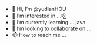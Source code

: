 - 👋 Hi, I’m @yudianHOU
- 👀 I’m interested in ...吃
- 🌱 I’m currently learning ... java
- 💞️ I’m looking to collaborate on ...
- 📫 How to reach me ...

<!---
yudianHOU/yudianHOU is a ✨ special ✨ repository because its `README.md` (this file) appears on your GitHub profile.
You can click the Preview link to take a look at your changes.
--->
